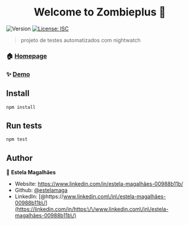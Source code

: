 <h1 align="center">Welcome to Zombieplus 👋</h1>
<p>
  <img alt="Version" src="https://img.shields.io/badge/version-1.0.0-blue.svg?cacheSeconds=2592000" />
  <a href="#" target="_blank">
    <img alt="License: ISC" src="https://img.shields.io/badge/License-ISC-yellow.svg" />
  </a>
</p>

> projeto de testes automatizados com nightwatch

### 🏠 [Homepage](https://github.com/estelamaga/Javascript-Automacao-Web/tree/master/zombieplus)

### ✨ [Demo](https://github.com/estelamaga/Javascript-Automacao-Web/tree/master/zombieplus)

## Install

```sh
npm install
```

## Run tests

```sh
npm test
```

## Author

👤 **Estela Magalhães**

* Website: https://www.linkedin.com/in/estela-magalhães-00988b11b/
* Github: [@estelamaga](https://github.com/estelamaga)
* LinkedIn: [@https:\/\/www.linkedin.com\/in\/estela-magalhães-00988b11b\/](https://linkedin.com/in/https:\/\/www.linkedin.com\/in\/estela-magalhães-00988b11b\/)
